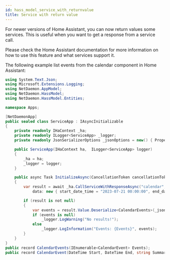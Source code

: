 ```yaml
---
id: hass_model_service_with_returnvalue
title: Service with return value
---
```


For newer versions of Home Assistant, you can now return values some services. This is useful when you want to get a response from a service call.

Please check the Home Assistant documentation for more information on how to use this feature and what services support it.

The following example list events from the calendar component in Home Assistant:

```csharp
using System.Text.Json;
using Microsoft.Extensions.Logging;
using NetDaemon.AppModel;
using NetDaemon.HassModel;
using NetDaemon.HassModel.Entities;

namespace Apps;

[NetDaemonApp]
public sealed class ServiceApp : IAsyncInitializable
{
    private readonly IHaContext _ha;
    private readonly ILogger<ServiceApp> _logger;
    private readonly JsonSerializerOptions _jsonOptions = new() { PropertyNameCaseInsensitive = true };

    public ServiceApp(IHaContext ha,  ILogger<ServiceApp> logger)
    {
        _ha = ha;
        _logger = logger;
    }

    public async Task InitializeAsync(CancellationToken cancellationToken)
    {
        var result = await _ha.CallServiceWithResponseAsync("calendar", "list_events", ServiceTarget.FromEntity("calendar.cal"),
            data: new { start_date_time = "2023-07-21 00:00:00", end_date_time = "2023-07-22 03:00:00"});

        if (result is not null)
        {
            var events = result.Value.Deserialize<CalendarEvents>(_jsonOptions);
            if (events is null)
                _logger.LogWarning("No results!");
            else
                _logger.LogInformation("Events: {Events}", events);
        }
    }
}
public record CalendarEvents(IEnumerable<CalendarEvent> Events);
public record CalendarEvent(DateTime Start, DateTime End, string Summary, string Description);
```
